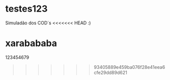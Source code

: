 ﻿# testes123
Simuladão dos COD´s
<<<<<<< HEAD
:)


xarabababa
=======

123454679
>>>>>>> 93405889e459ba076f28e41eea6cfe29dd89d621
